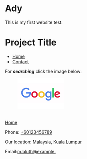 # Ady
<!DOCTYPE html>
<html lang="en" dir="ltr">
  <head>
    <meta charset="utf-8">
    <title></title>
  </head>
  <body>
  <p> This is my first website test.</p>
  <h1>Project Title</h1>
      <ul>
        <li><a href="#">Home</a></li>
        <li><a href="Contact.html">Contact</a></li>
      </ul>
  <p>For <em><strong>searching</strong></em> click the image below:
  </p>
  <a href="https://www.google.com/" title="Google website"
   alt="Image for google logo">
   <figure>
     <img src="image/googleImg.jpg" alt="My test image"width="150"height="100">
   </figure></a>
  </body>
</html>


<!DOCTYPE html>
<html lang="en" dir="ltr">
  <head>
    <meta charset="utf-8">
    <title>My Contact page</title>
  </head>
  <body>
    <br>
    <a href="index.html">Home</a>
    <p>Phone: <a href="#">+60123456789</a></p>
    <p>Our location: <a href="https://www.google.com.my/maps">
       Malaysia, Kuala Lumpur</a></p>
    <p>Email:<a href="m.bluth@example.com">m.bluth@example.
    </a></p>
  </body>
</html>
